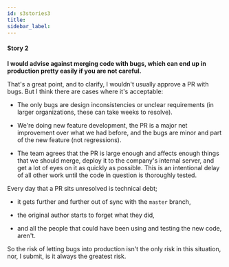 ```yaml
---
id: s3stories3
title:
sidebar_label:
---
```


#### Story 2

**I would advise against merging code with bugs, which can end up in production pretty easily if you are not careful.**

That's a great point, and to clarify,
I wouldn't usually approve a PR with bugs.
But I think there are cases where it's acceptable:

- The only bugs are design inconsistencies or
unclear requirements (in larger organizations, these can take weeks to resolve).

- We're doing new feature development,
the PR is a major net improvement over what we had before,
and the bugs are minor and part of the new feature (not regressions).

- The team agrees that the PR is large enough
and affects enough things that we should merge,
deploy it to the company's internal server,
and get a lot of eyes on it as quickly as possible.
This is an intentional delay of all other work until
the code in question is thoroughly tested.

Every day that a PR sits unresolved is technical debt;
- it gets further and further out of sync with the `master` branch,

- the original author starts to forget what they did,
- and all the people that could have been using and testing the new code, aren't.

So the risk of letting bugs into production
isn't the only risk in this situation, nor,
I submit, is it always the greatest risk.
